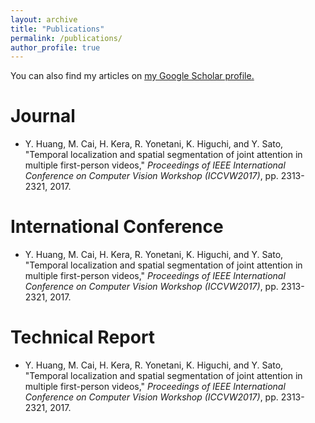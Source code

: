 ```yaml
---
layout: archive
title: "Publications"
permalink: /publications/
author_profile: true
---
```


You can also find my articles on <u><a href="https://scholar.google.com/citations?user=lmUOLU8AAAAJ&hl=ja">
my Google Scholar profile</a>.</u>

Journal
======
* Y. Huang, M. Cai, H. Kera, R. Yonetani, K. Higuchi, and Y. Sato, &quot;Temporal localization and spatial segmentation
of joint attention in multiple first-person videos,&quot; <i>Proceedings of IEEE International Conference on Computer 
Vision Workshop (ICCVW2017)</i>, pp. 2313-2321, 2017.

International Conference
======
* Y. Huang, M. Cai, H. Kera, R. Yonetani, K. Higuchi, and Y. Sato, &quot;Temporal localization and spatial segmentation
of joint attention in multiple first-person videos,&quot; <i>Proceedings of IEEE International Conference on Computer 
Vision Workshop (ICCVW2017)</i>, pp. 2313-2321, 2017.

Technical Report
======
* Y. Huang, M. Cai, H. Kera, R. Yonetani, K. Higuchi, and Y. Sato, &quot;Temporal localization and spatial segmentation
of joint attention in multiple first-person videos,&quot; <i>Proceedings of IEEE International Conference on Computer 
Vision Workshop (ICCVW2017)</i>, pp. 2313-2321, 2017.

